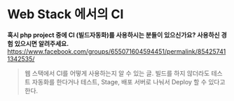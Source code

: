 # Web Stack 에서의 CI

**혹시 php project 중에 CI (빌드자동화)를 사용하시는 분들이 있으신가요? 사용하신 경험 있으시면 알려주세요.**<br>
<https://www.facebook.com/groups/655071604594451/permalink/854257411342535/>

> 웹 스택에서 CI를 어떻게 사용하는지 알 수 있는 글.
빌드를 하지 않더라도 테스트 자동화를 한다거나 테스트, Stage, 배포 서버로 나눠서 Deploy 할 수 있다고 한다.
